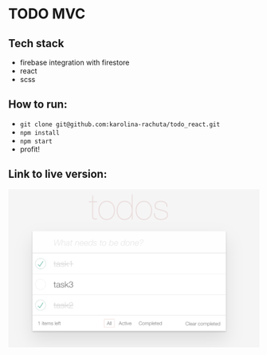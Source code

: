 # TODO MVC

## Tech stack
- firebase integration with firestore
- react
- scss

## How to run:
- `git clone git@github.com:karolina-rachuta/todo_react.git`
- `npm install`
- `npm start`
- profit!

## Link to live version:

![screenshot](src/images/TODO_MVC.png)